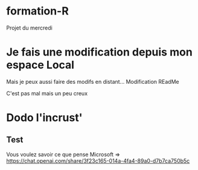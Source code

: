 # formation-R
Projet du mercredi
# Je fais une modification depuis mon espace Local
Mais je peux aussi faire des modifs en distant... Modification REadMe

C'est pas mal mais un peu creux

# Dodo l'incrust'

## Test
Vous voulez savoir ce que pense Microsoft => 
https://chat.openai.com/share/3f23c165-014a-4fa4-89a0-d7b7ca750b5c
